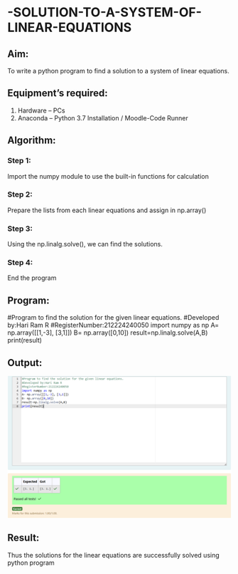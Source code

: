 # -SOLUTION-TO-A-SYSTEM-OF-LINEAR-EQUATIONS
## Aim:
To write a python program to find a solution to a system of linear equations.
## Equipment’s required:
1. 	Hardware – PCs
2. 	Anaconda – Python 3.7 Installation / Moodle-Code Runner
## Algorithm:
### Step 1: 
Import the numpy module to use the built-in functions for calculation
### Step 2: 
Prepare the lists from each linear equations and assign in np.array()
### Step 3: 
Using the np.linalg.solve(), we can find the solutions.
### Step 4: 
End the program
## Program:
#Program to find the solution for the given linear equations.
#Developed by:Hari Ram R
#RegisterNumber:212224240050
import numpy as np
A= np.array([[1,-3], [3,1]])
B= np.array([0,10])
result=np.linalg.solve(A,B)
print(result)
## Output:
![alt text](image.png)
## Result: 
Thus the solutions for the linear equations are successfully solved using python program

